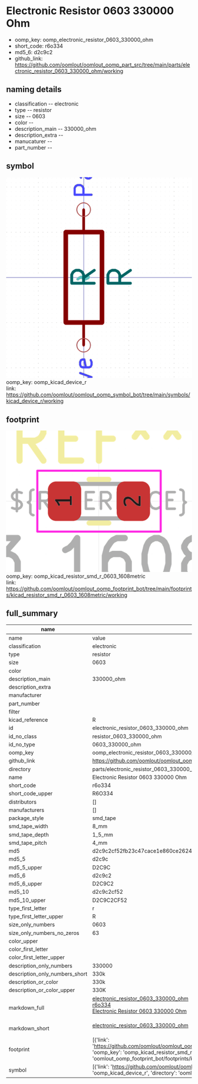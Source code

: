 # Electronic Resistor 0603 330000 Ohm

  
* oomp_key: oomp_electronic_resistor_0603_330000_ohm 
* short_code: r6o334
* md5_6: d2c9c2  
* github_link: https://github.com/oomlout/oomlout_oomp_part_src/tree/main/parts/electronic_resistor_0603_330000_ohm/working  
## naming details
* classification -- electronic
* type -- resistor
* size -- 0603
* color -- 
* description_main -- 330000_ohm
* description_extra -- 
* manucaturer -- 
* part_number -- 



## symbol

![](symbol/0/working/working_600.png)  
oomp_key: oomp_kicad_device_r  
link: https://github.com/oomlout/oomlout_oomp_symbol_bot/tree/main/symbols/kicad_device_r/working  

## footprint

![](footprint/0/working/working_600.png)  
oomp_key: oomp_kicad_resistor_smd_r_0603_1608metric  
link: https://github.com/oomlout/oomlout_oomp_footprint_bot/tree/main/footprints/kicad_resistor_smd_r_0603_1608metric/working  

## full_summary
| name | value | 
| --- | --- | 
| name | value | 
| classification | electronic | 
| type | resistor | 
| size | 0603 | 
| color |  | 
| description_main | 330000_ohm | 
| description_extra |  | 
| manufacturer |  | 
| part_number |  | 
| filter |  | 
| kicad_reference | R | 
| id | electronic_resistor_0603_330000_ohm | 
| id_no_class | resistor_0603_330000_ohm | 
| id_no_type | 0603_330000_ohm | 
| oomp_key | oomp_electronic_resistor_0603_330000_ohm | 
| github_link | https://github.com/oomlout/oomlout_oomp_part_src/tree/main/parts/electronic_resistor_0603_330000_ohm/working | 
| directory | parts/electronic_resistor_0603_330000_ohm | 
| name | Electronic Resistor 0603 330000 Ohm | 
| short_code | r6o334 | 
| short_code_upper | R6O334 | 
| distributors | [] | 
| manufacturers | [] | 
| package_style | smd_tape | 
| smd_tape_width | 8_mm | 
| smd_tape_depth | 1_5_mm | 
| smd_tape_pitch | 4_mm | 
| md5 | d2c9c2cf52fb23c47cace1e860ce2624 | 
| md5_5 | d2c9c | 
| md5_5_upper | D2C9C | 
| md5_6 | d2c9c2 | 
| md5_6_upper | D2C9C2 | 
| md5_10 | d2c9c2cf52 | 
| md5_10_upper | D2C9C2CF52 | 
| type_first_letter | r | 
| type_first_letter_upper | R | 
| size_only_numbers | 0603 | 
| size_only_numbers_no_zeros | 63 | 
| color_upper |  | 
| color_first_letter |  | 
| color_first_letter_upper |  | 
| description_only_numbers | 330000 | 
| description_only_numbers_short | 330k | 
| description_or_color | 330k | 
| description_or_color_upper | 330K | 
| markdown_full | [electronic_resistor_0603_330000_ohm](https://github.com/oomlout/oomlout_oomp_part_src/tree/main/parts/electronic_resistor_0603_330000_ohm/working)<br>[r6o334](https://github.com/oomlout/oomlout_oomp_part_src/tree/main/parts/electronic_resistor_0603_330000_ohm/working)<br>[Electronic Resistor 0603 330000 Ohm](https://github.com/oomlout/oomlout_oomp_part_src/tree/main/parts/electronic_resistor_0603_330000_ohm/working)<br><br> | 
| markdown_short | [electronic_resistor_0603_330000_ohm](https://github.com/oomlout/oomlout_oomp_part_src/tree/main/parts/electronic_resistor_0603_330000_ohm/working)<br><br> | 
| footprint | [{'link': 'https://github.com/oomlout/oomlout_oomp_footprint_bot/tree/main/foootprntss/kicad_resistor_smd_r_0603_1608metric', 'oomp_key': 'oomp_kicad_resistor_smd_r_0603_1608metric', 'directory': 'oomlout_oomp_footprint_bot/footprints/kicad_resistor_smd_r_0603_1608metric//working/working.kicad_mod'}] | 
| symbol | [{'link': 'https://github.com/oomlout/oomlout_oomp_symbol_bot/tree/main/symbols/kicad_device_r', 'oomp_key': 'oomp_kicad_device_r', 'directory': 'oomlout_oomp_symbol_bot/symbols/kicad_device_r//working/working.kicad_sym'}] | 
